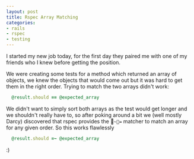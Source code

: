 ```yaml
---
layout: post
title: Rspec Array Matching
categories:
- rails
- rspec
- testing
---
```

I started my new job today, for the first day they paired me with one of my friends who I knew before getting the position.

We were creating some tests for a method which returned an array of objects, we
knew the objects that would come out but it was hard to get them in the right
order. Trying to match the two arrays didn't work:

``` ruby
  @result.should == @expected_array
```

We didn't want to simply sort both arrays as the test would get longer
and we shouldn't really have to, so after poking around a bit we (well
mostly Darcy) discovered that rspec provides the `~=` matcher to match an array
for any given order. So this works flawlessly

``` ruby
  @result.should =~ @expected_array
```

:)
